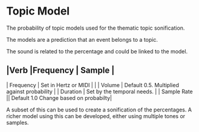 # Topic Model

The probability of topic models used for the thematic topic sonification. 

The models are a prediction that an event belongs to a topic. 

The sound is related to the percentage and could be linked to the model.

|**Verb** |**Frequency** | **Sample** |
-----------------------------
| Frequency | Set in Hertz or MIDI | |
| Volume | Default 0.5. Multiplied against probability |
| Duration | Set by the temporal needs. |
| Sample Rate || Default 1.0 Change based on probabilty|

A subset of this can be used to create a sonification of the percentages. A richer model using this can be developed, either using multiple tones or samples.
